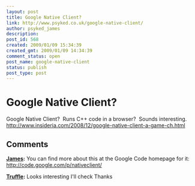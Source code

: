 ```yaml
---
layout: post
title: Google Native Client?
link: http://www.psyked.co.uk/google-native-client/
author: psyked_james
description: 
post_id: 568
created: 2009/01/09 15:34:39
created_gmt: 2009/01/09 14:34:39
comment_status: open
post_name: google-native-client
status: publish
post_type: post
---
```


# Google Native Client?

Google Native Client?  Runs C++ code in a browser?  Sounds interesting. <http://www.insideria.com/2008/12/google-native-client-a-game-ch.html>

## Comments

**[James](#508 "2009-02-02 10:04:09"):** You can find more about this at the Google Code homepage for it: <http://code.google.com/p/nativeclient/>

**[Truffle](#509 "2009-07-02 07:13:46"):** Looks interesting I'll check Thanks

